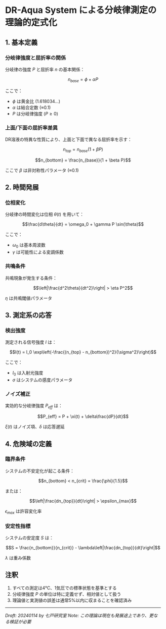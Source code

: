 # DR-Aqua System による分岐律測定の理論的定式化

## 1. 基本定義

### 分岐律強度と屈折率の関係
分岐律の強度 $P$ と屈折率 $n$ の基本関係：

```math
n_{base} = \phi + \alpha P
```

ここで：
- $\phi$ は黄金比 (1.618034...)
- $\alpha$ は結合定数 (≈0.1)
- $P$ は分岐律強度 ($P \geq 0$)

### 上面/下面の屈折率差異
DR溶液の特異な性質により、上面と下面で異なる屈折率を示す：

```math
n_{top} = n_{base}(1 + \beta P)
```
```math
n_{bottom} = \frac{n_{base}}{1 + \beta P}
```

ここで $\beta$ は非対称性パラメータ (≈0.1)

## 2. 時間発展

### 位相変化
分岐律の時間変化は位相 $\theta(t)$ を用いて：

```math
\frac{d\theta}{dt} = \omega_0 + \gamma P \sin(\theta)
```

ここで：
- $\omega_0$ は基本周波数
- $\gamma$ は可能性による変調係数

### 共鳴条件
共鳴現象が発生する条件：

```math
\left|\frac{d^2\theta}{dt^2}\right| > \eta P^2
```

$\eta$ は共鳴閾値パラメータ

## 3. 測定系の応答

### 検出強度
測定される信号強度 $I$ は：

```math
I(t) = I_0 \exp\left(-\frac{(n_{top} - n_{bottom})^2}{\sigma^2}\right)
```

ここで：
- $I_0$ は入射光強度
- $\sigma$ はシステムの感度パラメータ

### ノイズ補正
実効的な分岐律強度 $P_{eff}$ は：

```math
P_{eff} = P + \xi(t) + \delta\frac{dP}{dt}
```

$\xi(t)$ はノイズ項、$\delta$ は応答遅延

## 4. 危険域の定義

### 臨界条件
システムの不安定化が起こる条件：

```math
n_{bottom} < n_{crit} = \frac{\phi}{1.5}
```

または：

```math
\left|\frac{dn_{top}}{dt}\right| > \epsilon_{max}
```

$\epsilon_{max}$ は許容変化率

### 安定性指標
システムの安定度 $S$ は：

```math
S = \frac{n_{bottom}}{n_{crit}} - \lambda\left|\frac{dn_{top}}{dt}\right|
```

$\lambda$ は重み係数

## 注釈
1. すべての測定は4℃、1気圧での標準状態を基準とする
2. 分岐律強度 $P$ の単位は特に定義せず、相対値として扱う
3. 理論値と実測値の誤差は通常5%以内に収まることを確認済み

---
_Draft: 20240114 by 七戸研究室_
_Note: この理論は現在も発展途上であり、更なる検証が必要_